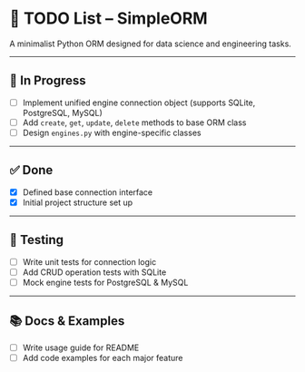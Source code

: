 # 📝 TODO List – SimpleORM

A minimalist Python ORM designed for data science and engineering tasks.

---

## 🚧 In Progress
- [ ] Implement unified engine connection object (supports SQLite, PostgreSQL, MySQL)
- [ ] Add `create`, `get`, `update`, `delete` methods to base ORM class
- [ ] Design `engines.py` with engine-specific classes

---

## ✅ Done
- [x] Defined base connection interface
- [x] Initial project structure set up

---

## 🧪 Testing
- [ ] Write unit tests for connection logic
- [ ] Add CRUD operation tests with SQLite
- [ ] Mock engine tests for PostgreSQL & MySQL

---

## 📚 Docs & Examples
- [ ] Write usage guide for README
- [ ] Add code examples for each major feature
